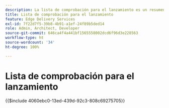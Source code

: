 ```yaml
---
description: La lista de comprobación para el lanzamiento es un resumen de las mejores prácticas a tener en cuenta a la hora de lanzar un sitio web. Estos pasos son buenas prácticas en general, pero contienen algunos aspectos específicos de Adobe Experience Manager.
title: Lista de comprobación para el lanzamiento
feature: Edge Delivery Services
exl-id: 7f22d7f5-39b8-4b91-a1ef-24f89b5ded14
role: Admin, Architect, Developer
source-git-commit: 646ca4f4a441bf1565558002dcd6f96d3e228563
workflow-type: ht
source-wordcount: '34'
ht-degree: 100%

---
```


# Lista de comprobación para el lanzamiento

{{$include 4060ebc0-13ed-439d-92c3-808c69275705}}

